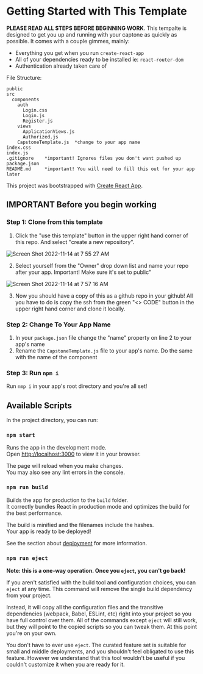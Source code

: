 # Getting Started with This Template

**PLEASE READ ALL STEPS BEFORE BEGINNING WORK**. This tempalte is designed to get you up and running with your captone as quickly as possible. It comes with a couple gimmes, mainly:

* Everything you get when you run `create-react-app`
* All of your dependencies ready to be installed ie: `react-router-dom`
* Authentication already taken care of

File Structure:

```
public
src
  components
    auth
      Login.css
      Login.js
      Register.js
    views
      ApplicationViews.js
      Authorized.js
    CapstoneTemplate.js  *change to your app name
index.css
index.js
.gitignore    *important! Ignores files you don't want pushed up
package.json
README.md     *important! You will need to fill this out for your app later
```

This project was bootstrapped with [Create React App](https://github.com/facebook/create-react-app).

## IMPORTANT Before you begin working

### Step 1: Clone from this template

1. Click the "use this template" button in the upper right hand corner of this repo. And select "create a new repository".

![Screen Shot 2022-11-14 at 7 55 27 AM](https://user-images.githubusercontent.com/43580474/201677821-fca0834d-2cf9-4465-9488-d6ab755f0ffa.png)

2. Select yourself from the "Owner" drop down list and name your repo after your app. Important! Make sure it's set to public"

![Screen Shot 2022-11-14 at 7 57 16 AM](https://user-images.githubusercontent.com/43580474/201678218-8b8b85a8-4e09-4b89-bff0-c01c0aa604d9.png)

3. Now you should have a copy of this as a github repo in your github! All you have to do is copy the ssh from the green "<> CODE" button in the upper right hand corner and clone it locally.


### Step 2: Change To Your App Name

1. In your `package.json` file change the "name" property on line 2 to your app's name
2. Rename the `CapstoneTemplate.js` file to your app's name. Do the same with the name of the component

### Step 3: Run `npm i`

Run `nmp i` in your app's root directory and you're all set!


## Available Scripts

In the project directory, you can run:

### `npm start`

Runs the app in the development mode.\
Open [http://localhost:3000](http://localhost:3000) to view it in your browser.

The page will reload when you make changes.\
You may also see any lint errors in the console.

### `npm run build`

Builds the app for production to the `build` folder.\
It correctly bundles React in production mode and optimizes the build for the best performance.

The build is minified and the filenames include the hashes.\
Your app is ready to be deployed!

See the section about [deployment](https://facebook.github.io/create-react-app/docs/deployment) for more information.

### `npm run eject`

**Note: this is a one-way operation. Once you `eject`, you can't go back!**

If you aren't satisfied with the build tool and configuration choices, you can `eject` at any time. This command will remove the single build dependency from your project.

Instead, it will copy all the configuration files and the transitive dependencies (webpack, Babel, ESLint, etc) right into your project so you have full control over them. All of the commands except `eject` will still work, but they will point to the copied scripts so you can tweak them. At this point you're on your own.

You don't have to ever use `eject`. The curated feature set is suitable for small and middle deployments, and you shouldn't feel obligated to use this feature. However we understand that this tool wouldn't be useful if you couldn't customize it when you are ready for it.
